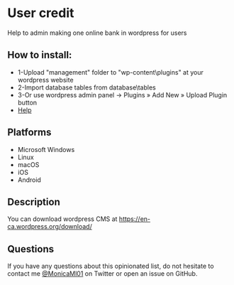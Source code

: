 # User credit

Help to admin making one online bank in wordpress for users

## How to install:
- 1-Upload "management" folder to "wp-content\plugins\" at your wordpress website
- 2-Import database tables from database\tables
- 3-Or use wordpress admin panel -> Plugins » Add New » Upload Plugin button
- [Help](https://www.wpbeginner.com/beginners-guide/step-by-step-guide-to-install-a-wordpress-plugin-for-beginners)

## Platforms

- Microsoft Windows
- Linux
- macOS
- iOS
- Android


## Description

You can download wordpress CMS at https://en-ca.wordpress.org/download/

## Questions

If you have any questions about this opinionated list, do not hesitate to contact me [@MonicaMl01](https://twitter.com/MonicaMl01) on Twitter or open an issue on GitHub.